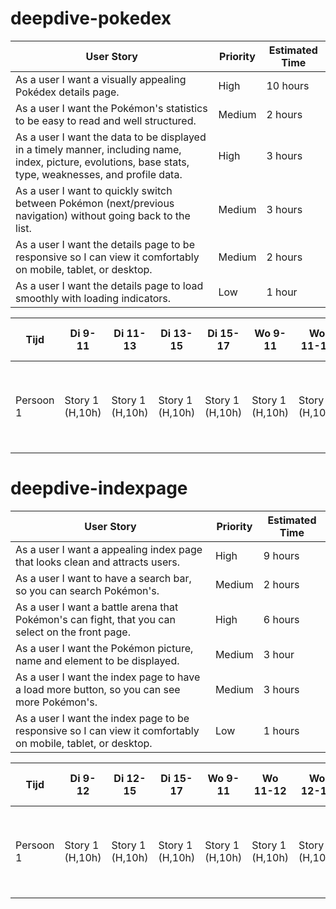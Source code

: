 # deepdive-pokedex

| User Story                                                                                                                                                | Priority | Estimated Time |
| --------------------------------------------------------------------------------------------------------------------------------------------------------- | -------- | -------------- |
| As a user I want a visually appealing Pokédex details page.                                                                                               | High     | 10 hours       |
| As a user I want the Pokémon's statistics to be easy to read and well structured.                                                                         | Medium   | 2 hours        |
| As a user I want the data to be displayed in a timely manner, including name, index, picture, evolutions, base stats, type, weaknesses, and profile data. | High     | 3 hours        |
| As a user I want to quickly switch between Pokémon (next/previous navigation) without going back to the list.                                             | Medium   | 3 hours        |
| As a user I want the details page to be responsive so I can view it comfortably on mobile, tablet, or desktop.                                            | Medium   | 2 hours        |
| As a user I want the details page to load smoothly with loading indicators.                                                                               | Low      | 1 hour         |

| Tijd      | Di 9-11         | Di 11-13        | Di 13-15        | Di 15-17        | Wo 9-11         | Wo 11-13        | Wo 13-14 | Wo 15-17       | Do 9-11        | Do 11-13       | Do 13-15       | Do 15-17                        |
| --------- | --------------- | --------------- | --------------- | --------------- | --------------- | --------------- | -------- | -------------- | -------------- | -------------- | -------------- | ------------------------------- |
| Persoon 1 | Story 1 (H,10h) | Story 1 (H,10h) | Story 1 (H,10h) | Story 1 (H,10h) | Story 1 (H,10h) | Story 1 (H,10h) | Story 1  | Story 2 (M,2h) | Story 3 (H,3h) | Story 3 (H,3h) | Story 4 (M,3h) | Story 5 (M,2h) + Story 6 (L,1h) |


# deepdive-indexpage

| User Story                                                                                                                                                | Priority | Estimated Time |
| --------------------------------------------------------------------------------------------------------------------------------------------------------- | -------- | -------------- |
| As a user I want a appealing index page that looks clean and attracts users.                                                                              | High     | 9 hours       |
| As a user I want to have a search bar, so you can search Pokémon's.                                                                                       | Medium   | 2 hours        |
| As a user I want a battle arena that Pokémon's can fight, that you can select on the front page.                                                          | High     | 6 hours        |
| As a user I want the Pokémon picture, name and element to be displayed.                                                                                   | Medium   | 3 hour         |
| As a user I want the index page to have a load more button, so you can see more Pokémon's.                                                                | Medium   | 3 hours        |
| As a user I want the index page to be responsive so I can view it comfortably on mobile, tablet, or desktop.                                              | Low      | 1 hours        |

| Tijd      | Di 9-12         | Di 12-15        | Di 15-17        | Wo 9-11        | Wo 11-12         | Wo 12-14        | Wo 14-15     | Wo 15-17       | Do 9-12        | Do 12-14       | Do 14-17       |                                 |
| --------- | --------------- | --------------- | --------------- | --------------- | --------------- | --------------- | -------- | -------------- | -------------- | -------------- | -------------- | ------------------------------- |
| Persoon 1 | Story 1 (H,10h) | Story 1 (H,10h) | Story 1 (H,10h) | Story 1 (H,10h) | Story 1 (H,10h) | Story 1 (H,10h) | Story 1  | Story 2 (M,2h) | Story 3 (H,3h) | Story 3 (H,3h) | Story 4 (M,3h) | Story 5 (M,2h) + Story 6 (L,1h) |
